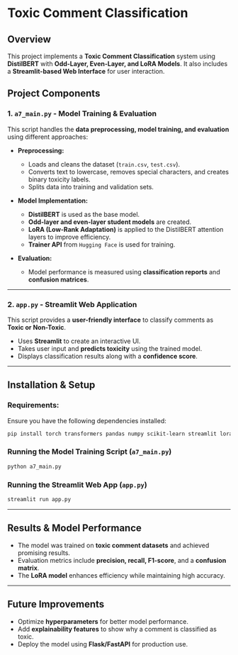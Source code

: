 # **Toxic Comment Classification**  

## **Overview**  
This project implements a **Toxic Comment Classification** system using **DistilBERT** with **Odd-Layer, Even-Layer, and LoRA Models**. It also includes a **Streamlit-based Web Interface** for user interaction.  

## **Project Components**  
### **1. `a7_main.py` - Model Training & Evaluation**  
This script handles the **data preprocessing, model training, and evaluation** using different approaches:  
- **Preprocessing:**  
  - Loads and cleans the dataset (`train.csv`, `test.csv`).  
  - Converts text to lowercase, removes special characters, and creates binary toxicity labels.  
  - Splits data into training and validation sets.  

- **Model Implementation:**  
  - **DistilBERT** is used as the base model.  
  - **Odd-layer and even-layer student models** are created.  
  - **LoRA (Low-Rank Adaptation)** is applied to the DistilBERT attention layers to improve efficiency.  
  - **Trainer API** from `Hugging Face` is used for training.  

- **Evaluation:**  
  - Model performance is measured using **classification reports** and **confusion matrices**.  

---

### **2. `app.py` - Streamlit Web Application**  
This script provides a **user-friendly interface** to classify comments as **Toxic or Non-Toxic**.  
- Uses **Streamlit** to create an interactive UI.  
- Takes user input and **predicts toxicity** using the trained model.  
- Displays classification results along with a **confidence score**.  

---

## **Installation & Setup**  
### **Requirements:**  
Ensure you have the following dependencies installed:  
```bash
pip install torch transformers pandas numpy scikit-learn streamlit loralib
```

### **Running the Model Training Script (`a7_main.py`)**  
```bash
python a7_main.py
```

### **Running the Streamlit Web App (`app.py`)**  
```bash
streamlit run app.py
```

---

## **Results & Model Performance**  
- The model was trained on **toxic comment datasets** and achieved promising results.  
- Evaluation metrics include **precision, recall, F1-score**, and a **confusion matrix**.  
- The **LoRA model** enhances efficiency while maintaining high accuracy.  

---

## **Future Improvements**  
- Optimize **hyperparameters** for better model performance.  
- Add **explainability features** to show why a comment is classified as toxic.  
- Deploy the model using **Flask/FastAPI** for production use.  


